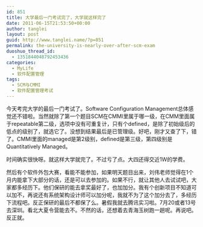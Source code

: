 ```yaml
---
id: 851
title: 大学最后一门考试完了，大学就这样完了
date: 2011-06-15T21:53:50+00:00
author: tanglei
layout: post
guid: http://www.tanglei.name/?p=851
permalink: the-university-is-nearly-over-after-scm-exam
duoshuo_thread_id:
  - 1351844048792453436
categories:
  - MyLife
  - 软件配置管理
tags:
  - SCM与CMMI
  - 软件配置管理考试
---
```

今天考完大学的最后一门考试了。Software Configuration Management总体感觉还不错啦。当然就除了第一个题目SCM在CMMI里属于哪一级，在CMM里面属于repeatable第二级，选项中没有可重复计，只有个defined，是除了初始级后的低点的级别了，就选它了。没想到结果最后是已管理级。好吧，刚才又查了下，错了。CMMI里面的managed是第2级别，defined是第三级，第四级别是 Quantitatively Managed。

时间确实很快呀。就这样大学就完了。不过亏了点。大四还得交近1W的学费。

然后有个软件外包大赛，看能不能参加，如果明天题目出来，刘伟老师觉得在1个月内能拿下大部分的话，还是可以去参加的。如果不行，就让其他人去试试吧，大家都多经历下。他们保研的能去拿奖最好了，也加加分。我有个创新项目不知道可以加不，再说还有系统架构设计师可以加分呢，我就不为了这个加分去了，多经历下流程吧。反正保研的最后不都保了么。暑假我就去腾讯实习啦。7月20或者13号去深圳。看北大夏令营能去不。不然的话，还想着去青海玉树跑一趟呢。再说吧。反正就。
